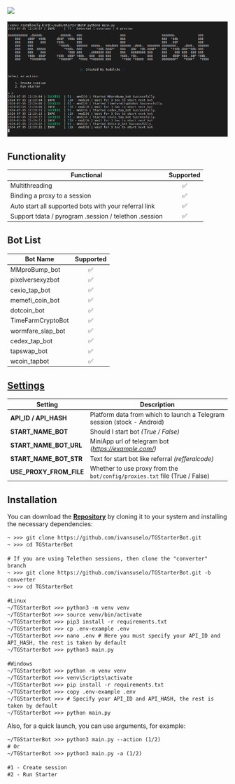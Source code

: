 
[<img src="https://img.shields.io/badge/Telegram-%40Me-orange">](https://t.me/nethunterid)

![img1](.github/images/demo.png)

## Functionality
| Functional                                                     | Supported |
|----------------------------------------------------------------|:---------:|
| Multithreading                                                 |     ✅     |
| Binding a proxy to a session                                   |     ✅     |
| Auto start all supported bots with your referral link          |     ✅     |
| Support tdata / pyrogram .session / telethon .session          |     ✅     |

## Bot List
| Bot Name                                                       | Supported |
|----------------------------------------------------------------|:---------:|
| MMproBump_bot                                                  |     ✅     |
| pixelversexyzbot                                               |     ✅     |
| cexio_tap_bot                                                  |     ✅     |
| memefi_coin_bot                                                |     ✅     |
| dotcoin_bot                                                    |     ✅     |
| TimeFarmCryptoBot                                              |     ✅     |
| wormfare_slap_bot                                              |     ✅     |
| cedex_tap_bot                                                  |     ✅     |
| tapswap_bot                                                    |     ✅     |
| wcoin_tapbot                                                   |     ✅     |

## [Settings](https://github.com/ivansuselo/TGStarterBot/blob/main/.env-example)
| Setting                   | Description                                                                   |
|---------------------------|-------------------------------------------------------------------------------|
| **API_ID / API_HASH**     | Platform data from which to launch a Telegram session (stock - Android)       |
| **START_NAME_BOT**        | Should I start bot _(True / False)_                     |
| **START_NAME_BOT_URL**    | MiniApp url of telegram bot _(https://example.com/)_                              |
| **START_NAME_BOT_STR**    | Text for start bot like referral _(refferalcode)_                                |
| **USE_PROXY_FROM_FILE**   | Whether to use proxy from the `bot/config/proxies.txt` file (True / False)    |

## Installation
You can download the [**Repository**](https://github.com/ivansuselo/TGStarterBot.git) by cloning it to your system and installing the necessary dependencies:
```shell
~ >>> git clone https://github.com/ivansuselo/TGStarterBot.git
~ >>> cd TGStarterBot

# If you are using Telethon sessions, then clone the "converter" branch
~ >>> git clone https://github.com/ivansuselo/TGStarterBot.git -b converter
~ >>> cd TGStarterBot

#Linux
~/TGStarterBot >>> python3 -m venv venv
~/TGStarterBot >>> source venv/bin/activate
~/TGStarterBot >>> pip3 install -r requirements.txt
~/TGStarterBot >>> cp .env-example .env
~/TGStarterBot >>> nano .env # Here you must specify your API_ID and API_HASH, the rest is taken by default
~/TGStarterBot >>> python3 main.py

#Windows
~/TGStarterBot >>> python -m venv venv
~/TGStarterBot >>> venv\Scripts\activate
~/TGStarterBot >>> pip install -r requirements.txt
~/TGStarterBot >>> copy .env-example .env
~/TGStarterBot >>> # Specify your API_ID and API_HASH, the rest is taken by default
~/TGStarterBot >>> python main.py
```

Also, for a quick launch, you can use arguments, for example:
```shell
~/TGStarterBot >>> python3 main.py --action (1/2)
# Or
~/TGStarterBot >>> python3 main.py -a (1/2)

#1 - Create session
#2 - Run Starter
```

